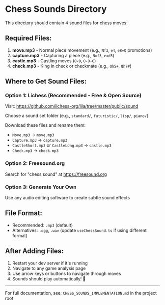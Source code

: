 # Chess Sounds Directory

This directory should contain 4 sound files for chess moves:

## Required Files:

1. **move.mp3** - Normal piece movement (e.g., `Nf3`, `e4`, `e8=Q` promotions)
2. **capture.mp3** - Capturing a piece (e.g., `Nxf3`, `exd5`)
3. **castle.mp3** - Castling moves (`O-O`, `O-O-O`)
4. **check.mp3** - King in check or checkmate (e.g., `Qh5+`, `Qh7#`)

## Where to Get Sound Files:

### Option 1: Lichess (Recommended - Free & Open Source)
Visit: https://github.com/lichess-org/lila/tree/master/public/sound

Choose a sound set folder (e.g., `standard/`, `futuristic/`, `lisp/`, `piano/`)

Download these files and rename them:
- `Move.mp3` → `move.mp3`
- `Capture.mp3` → `capture.mp3`
- `CastleShort.mp3` or `CastleLong.mp3` → `castle.mp3`
- `Check.mp3` → `check.mp3`

### Option 2: Freesound.org
Search for "chess sound" at https://freesound.org

### Option 3: Generate Your Own
Use any audio editing software to create subtle sound effects

## File Format:
- Recommended: `.mp3` (default)
- Alternatives: `.ogg`, `.wav` (update `useChessSound.ts` if using different format)

## After Adding Files:
1. Restart your dev server if it's running
2. Navigate to any game analysis page
3. Use arrow keys or buttons to navigate through moves
4. Sounds should play automatically! 🎵

---

For full documentation, see: `CHESS_SOUNDS_IMPLEMENTATION.md` in the project root
